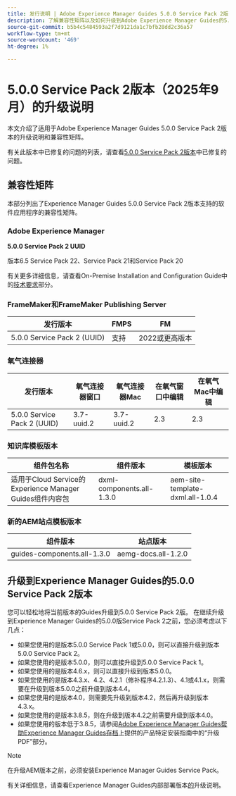 ```yaml
---
title: 发行说明 | Adobe Experience Manager Guides 5.0.0 Service Pack 2版本的升级说明
description: 了解兼容性矩阵以及如何升级到Adobe Experience Manager Guides的5.0.0 Service Pack 2版本。
source-git-commit: b5b4c5484593a2f7d9121da1c7bfb28dd2c36a57
workflow-type: tm+mt
source-wordcount: '469'
ht-degree: 1%

---
```


# 5.0.0 Service Pack 2版本（2025年9月）的升级说明

本文介绍了适用于Adobe Experience Manager Guides 5.0.0 Service Pack 2版本的升级说明和兼容性矩阵。

有关此版本中已修复的问题的列表，请查看[5.0.0 Service Pack 2版本](../release-info/fixed-issues-5-0-0-sp2.md)中已修复的问题。

## 兼容性矩阵

本部分列出了Experience Manager Guides 5.0.0 Service Pack 2版本支持的软件应用程序的兼容性矩阵。

### Adobe Experience Manager

**5.0.0 Service Pack 2 UUID**

版本6.5 Service Pack 22、Service Pack 21和Service Pack 20

有关更多详细信息，请查看On-Premise Installation and Configuration Guide中的[技术要求](../install-guide/download-install-technical-requirements.md)部分。

### FrameMaker和FrameMaker Publishing Server

| 发行版本 | FMPS | FM |
| --- | --- | --- |
| 5.0.0 Service Pack 2 (UUID) | 支持 | 2022或更高版本 |

### 氧气连接器

| 发行版本 | 氧气连接器窗口 | 氧气连接器Mac | 在氧气窗口中编辑 | 在氧气Mac中编辑 |
| --- | --- | --- |--- |--- |
| 5.0.0 Service Pack 2 (UUID) | 3.7-uuid.2 | 3.7-uuid.2 | 2.3 | 2.3 |

### 知识库模板版本

| 组件包名称 | 组件版本 | 模板版本 |
|---|---|---|
| 适用于Cloud Service的Experience Manager Guides组件内容包 | dxml-components.all-1.3.0 | aem-site-template-dxml.all-1.0.4 |

### 新的AEM站点模板版本


| 组件版本 | 站点版本 |
|---|---|
| guides-components.all-1.3.0 | aemg-docs.all-1.2.0 |


## 升级到Experience Manager Guides的5.0.0 Service Pack 2版本

您可以轻松地将当前版本的Guides升级到5.0.0 Service Pack 2版。 在继续升级到Experience Manager Guides的5.0.0版Service Pack 2之前，您必须考虑以下几点：

- 如果您使用的是版本5.0.0 Service Pack 1或5.0.0，则可以直接升级到版本5.0.0 Service Pack 2。
- 如果您使用的是版本5.0.0，则可以直接升级到5.0.0 Service Pack 1。
- 如果您使用的是版本4.6.x，则可以直接升级到版本5.0.0。
- 如果您使用的是版本4.3.x、4.2、4.2.1（修补程序4.2.1.3）、4.1或4.1.x，则需要在升级到版本5.0.0之前升级到版本4.4。
- 如果您使用的是版本4.0，则需要先升级到版本4.2，然后再升级到版本4.3.x。
- 如果您使用的是版本3.8.5，则在升级到版本4.2之前需要升级到版本4.0。
- 如果您使用的版本低于3.8.5，请参阅[Adobe Experience Manager Guides帮助Experience Manager Guides存档](https://helpx.adobe.com/xml-documentation-for-experience-manager/archive.html)上提供的产品特定安装指南中的“升级PDF”部分。

>[!NOTE]
>
>在升级AEM版本之前，必须安装Experience Manager Guides Service Pack。

有关详细信息，请查看Experience Manager Guides内部部署版本[的](../install-guide/upgrade-xml-documentation.md)升级说明。
